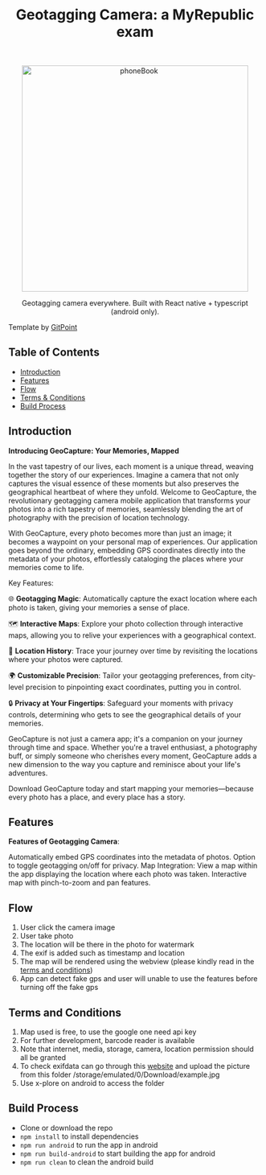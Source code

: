 <h1 align="center"> Geotagging Camera: a MyRepublic exam </h1> <br>
<p align="center">
    <img alt="phoneBook" title="GitPoint" src="https://w7.pngwing.com/pngs/849/583/png-transparent-gps-navigation-systems-garmin-ltd-glonass-wireless-handheld-devices-digital-camera-miscellaneous-angle-electronics-thumbnail.png" width="450">
</p>

<p align="center">
 Geotagging camera everywhere. Built with React native + typescript (android only).
</p>
<p>Template by 
  <a href="https://github.com/gitpoint">
    GitPoint
  </a>
</p>

<!-- START doctoc generated TOC please keep comment here to allow auto update -->
<!-- DON'T EDIT THIS SECTION, INSTEAD RE-RUN doctoc TO UPDATE -->

## Table of Contents

- [Introduction](#introduction)
- [Features](#features)
- [Flow](#flow)
- [Terms & Conditions](#terms-and-conditions)
- [Build Process](#build-process)

<!-- END doctoc generated TOC please keep comment here to allow auto update -->

## Introduction

**Introducing GeoCapture: Your Memories, Mapped**

In the vast tapestry of our lives, each moment is a unique thread, weaving together the story of our experiences. Imagine a camera that not only captures the visual essence of these moments but also preserves the geographical heartbeat of where they unfold. Welcome to GeoCapture, the revolutionary geotagging camera mobile application that transforms your photos into a rich tapestry of memories, seamlessly blending the art of photography with the precision of location technology.

With GeoCapture, every photo becomes more than just an image; it becomes a waypoint on your personal map of experiences. Our application goes beyond the ordinary, embedding GPS coordinates directly into the metadata of your photos, effortlessly cataloging the places where your memories come to life.

Key Features:

🌐 **Geotagging Magic**: Automatically capture the exact location where each photo is taken, giving your memories a sense of place.

🗺️ **Interactive Maps**: Explore your photo collection through interactive maps, allowing you to relive your experiences with a geographical context.

📍 **Location History**: Trace your journey over time by revisiting the locations where your photos were captured.

🌍 **Customizable Precision**: Tailor your geotagging preferences, from city-level precision to pinpointing exact coordinates, putting you in control.

🔒 **Privacy at Your Fingertips**: Safeguard your moments with privacy controls, determining who gets to see the geographical details of your memories.

GeoCapture is not just a camera app; it's a companion on your journey through time and space. Whether you're a travel enthusiast, a photography buff, or simply someone who cherishes every moment, GeoCapture adds a new dimension to the way you capture and reminisce about your life's adventures.

Download GeoCapture today and start mapping your memories—because every photo has a place, and every place has a story.

## Features

**Features of Geotagging Camera**:

Automatically embed GPS coordinates into the metadata of photos.
Option to toggle geotagging on/off for privacy.
Map Integration: View a map within the app displaying the location where each photo was taken.
Interactive map with pinch-to-zoom and pan features.

## Flow

1. User click the camera image
2. User take photo
3. The location will be there in the photo for watermark
4. The exif is added such as timestamp and location
5. The map will be rendered using the webview (please kindly read in the [terms and conditions](#terms-and-conditions))
6. App can detect fake gps and user will unable to use the features before turning off the fake gps

## Terms and Conditions

1. Map used is free, to use the google one need api key
2. For further development, barcode reader is available
3. Note that internet, media, storage, camera, location permission should all be granted
4. To check exifdata can go through this <a href="https://www.metadata2go.com/">website<a/> and upload the picture from this folder /storage/emulated/0/Download/example.jpg
5. Use x-plore on android to access the folder

## Build Process

- Clone or download the repo
- `npm install` to install dependencies
- `npm run android` to run the app in android
- `npm run build-android` to start building the app for android
- `npm run clean` to clean the android build
